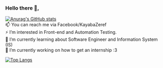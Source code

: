 ### Hello there 👋, </br>
[![Anurag's GitHub stats](https://github-readme-stats.vercel.app/api?username=KayabaZeref&theme=material-palenight&show_icons=true)](https://github.com/anuraghazra/github-readme-stats) </br>
📫 You can reach me via Facebook/KayabaZeref </br>
⚡ I’m interested in Front-end and Automation Testing. </br>
🌱 I’m currently learning about Software Engineer and Information System (IS) </br>
🔭 I’m currently working on how to get an internship :3 </br>

[![Top Langs](https://github-readme-stats.vercel.app/api/top-langs/?username=anuraghazra&layout=compact)](https://github.com/anuraghazra/github-readme-stats)

<!--
**KayabaZeref/KayabaZeref** is a ✨ _special_ ✨ repository because its `README.md` (this file) appears on your GitHub profile.

Here are some ideas to get you started:

- 🔭 I’m currently working on ...
- 🌱 I’m currently learning ...
- 👯 I’m looking to collaborate on ...
- 🤔 I’m looking for help with ...
- 💬 Ask me about ...
- 📫 How to reach me: ...
- 😄 Pronouns: ...
- ⚡ Fun fact: ...
-->
